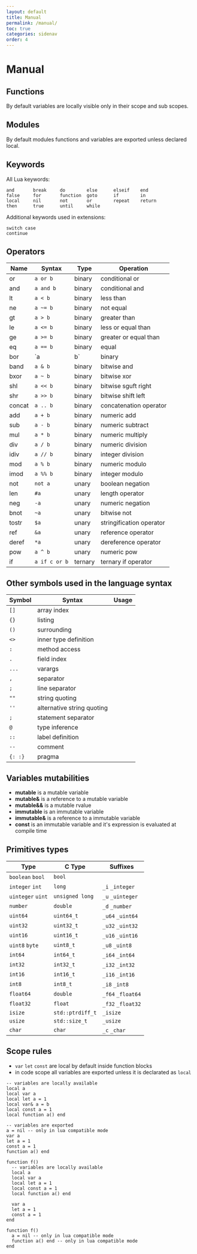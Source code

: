 ```yaml
---
layout: default
title: Manual
permalink: /manual/
toc: true
categories: sidenav
order: 4
---
```


# Manual

## Functions

By default variables are locally visible only in their scope and sub scopes.


## Modules

By default modules functions and variables are exported unless declared local.

## Keywords

All Lua keywords:
```
and       break     do        else      elseif    end
false     for       function  goto      if        in
local     nil       not       or        repeat    return
then      true      until     while
```

Additional keywords used in extensions:
```
switch case
continue
```

## Operators

| Name | Syntax | Type | Operation |
|---|---|---|---|
| or    | `a or b`      | binary   | conditional or           |
| and   | `a and b`     | binary   | conditional and          |
| lt    | `a < b`       | binary   | less than                |
| ne    | `a ~= b`      | binary   | not equal                |
| gt    | `a > b`       | binary   | greater than             |
| le    | `a <= b`      | binary   | less or equal than       |
| ge    | `a >= b`      | binary   | greater or equal than    |
| eq    | `a == b`      | binary   | equal                    |
| bor   | `a | b`       | binary   | bitwise or               |
| band  | `a & b`       | binary   | bitwise and              |
| bxor  | `a ~ b`       | binary   | bitwise xor              |
| shl   | `a << b`      | binary   | bitwise sguft right      |
| shr   | `a >> b`      | binary   | bitwise shift left       |
| concat| `a .. b`      | binary   | concatenation operator   |
| add   | `a + b`       | binary   | numeric add              |
| sub   | `a - b`       | binary   | numeric subtract         |
| mul   | `a * b`       | binary   | numeric multiply         |
| div   | `a / b`       | binary   | numeric division         |
| idiv  | `a // b`      | binary   | integer division         |
| mod   | `a % b`       | binary   | numeric modulo           |
| imod  | `a %% b`      | binary   | integer modulo           |
| not   | `not a`       | unary    | boolean negation         |
| len   | `#a`          | unary    | length operator          |
| neg   | `-a`          | unary    | numeric negation         |
| bnot  | `~a`          | unary    | bitwise not              |
| tostr | `$a`          | unary    | stringification operator |
| ref   | `&a`          | unary    | reference operator       |
| deref | `*a`          | unary    | dereference operator     |
| pow   | `a ^ b`       | unary    | numeric pow              |
| if    | `a if c or b` | ternary  | ternary if operator      |

## Other symbols used in the language syntax

| Symbol| Syntax | Usage |
|---|---|---|
| `[]`  | array index |
| `{}`  | listing |
| `()`  | surrounding |
| `<>`  | inner type definition |
| `:`   | method access |
| `.`   | field index |
| `...` | varargs |
| `,`   | separator |
| `;`   | line separator |
| `""`  | string quoting |
| `''`  | alternative string quoting |
| `;`   | statement separator |
| `@`   | type inference |
| `::`  | label definition |
| `--`  | comment |
| `{: :}` | pragma |



## Variables mutabilities

* **mutable** is a mutable variable
* **mutable&** is a reference to a mutable variable
* **mutable&&** is a mutable rvalue
* **immutable** is an immutable variable
* **immutable&** is a reference to a immutable variable
* **const** is an immutable variable and it's expression is evaluated at compile time

## Primitives types

| Type  | C Type  | Suffixes  |
|---|---|---|
| `boolean` `bool` | `bool` | |
| `integer` `int` | `long` | `_i` `_integer` |
| `uinteger` `uint` | `unsigned long` | `_u` `_uinteger` |
| `number` | `double` | `_d` `_number` |
| `uint64` | `uint64_t` | `_u64` `_uint64` |
| `uint32` | `uint32_t` | `_u32` `_uint32` |
| `uint16` | `uint16_t` | `_u16` `_uint16` |
| `uint8` `byte` | `uint8_t` | `_u8` `_uint8` |
| `int64` | `int64_t` | `_i64` `_int64` |
| `int32` | `int32_t` | `_i32` `_int32` |
| `int16` | `int16_t` | `_i16` `_int16` |
| `int8` | `int8_t` | `_i8` `_int8` |
| `float64` | `double` | `_f64` `_float64` |
| `float32` | `float` | `_f32` `_float32` |
| `isize` | `std::ptrdiff_t` | `_isize` |
| `usize` | `std::size_t` | `_usize` |
| `char` | `char` | `_c` `_char` |


## Scope rules

* `var` `let` `const` are local by default inside function blocks
* in code scope all variables are exported unless it is declarated as `local`

```euluna
-- variables are locally available
local a
local var a
local let a = 1
local var& a = b
local const a = 1
local function a() end

-- variables are exported
a = nil -- only in lua compatible mode
var a
let a = 1
const a = 1
function a() end

function f()
  -- variables are locally available
  local a
  local var a
  local let a = 1
  local const a = 1
  local function a() end

  var a
  let a = 1
  const a = 1
end

function f()
  a = nil -- only in lua compatible mode
  function a() end -- only in lua compatible mode
end
```